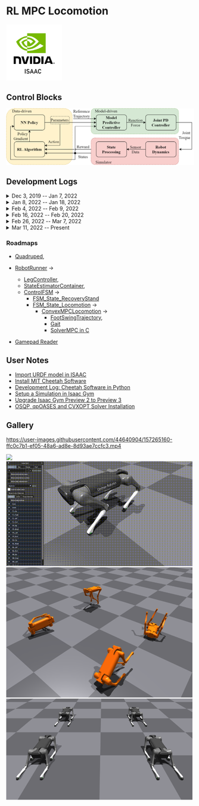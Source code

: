# RL MPC Locomotion

<img src="images/Isaac.png" width=150>

## Control Blocks

<img src="images/controller_blocks.png" width=700>

## Development Logs
<details>
  <summary>Dec 3, 2019 -- Jan 7, 2022</summary>
  <ul>
  <li>python模仿结构体必须放在__init__()里面, 否则无法实例化
  <li>class可以声明确定类型的值为None成员变量
  <li>`*` 对mat做矩阵乘法, 对ndarray做点乘 
  <li>`@` 矩阵乘法
  <li>`ndarray.dot` 矩阵乘法 
  <li>`np.mutiply()` 点乘
  <li>`self._quadruped:Quadruped = None` 类内类型声明
  <li>Successfully bridge Isaac Gym and MPC Controller on 1.7.2022, it took me 1 month coding blindly.
  <li>矩阵和列表的等号赋值是不安全的
  </ul>
</details>

<details>
  <summary>Jan 8, 2022 -- Jan 18, 2022</summary>
  <ul>
  <li>solver exp存在指数爆炸 1.8
  <li>`np.copyto()` numpy ndarray copy
  <li>`copy.copy()` for shallow copy
  <li>`copied_list[:] = original_list` shallow copy for list with out a new `id`
  <li>`scipy.linalg.expm` Compute the matrix exponential using Pade approximation.
  <li>目前CPU跑满了,可能还有不少优化空间 1.9
  <li>控制器无延时死循环导致cpu跑满 1.11
  <li>在ISAAC中控制器频率受到仿真器限制(软实时), 500Hz只消耗20%CPU 1.12
  <li>改写了legController Commands的更新, 全部换成`np.copyto`
  <li>`ndarray.item()`
  <li>腿部控制器需要按照`SpineBoard.cpp`改写`legController.command`到12自由度的torque
  <li>bridged legController, stateEstimator and simulator 1.13
  <li>关节零点待修正, 控制器基本work 1.14
  <li>10 horizon MPC average solved time: 0.1 s
  <li>MPC solver needed to be check, like result order etc... 1.17
  <li>joint zero pos and conventions !!! 摆动相和站立相永远差一个pi..... 1.18
  </ul>
</details>

<details>
  <summary>Feb 4, 2022 -- Feb 9, 2022</summary>
  <ul>
  <li>优化了调试参数传递方式, 目前打算重新检查一遍翻译是否有误, 以及用 C++ 编译求解器提高效率 2.4
  <li>`<convex_MPC>`, `<common>`, `<FSM_states>` folders double checked 
  <li>经过调整左右腿符号和偏置顺序, 给0初始速度, 摆动相正常、雅克比正常, 支撑相异常、反向 2.5
  <li>以及mini cheetah 模型腿部惯量有问题、不均匀
  <li>work 了???!!! 2.5 [video](images/MPC_trot_first.mkv)
  <li>TODO 用 PyBind11 转译一下solver, 或者测试一下OSQP
  <li>OSQP 求解10ms 总时间12-15ms 大惊喜
  <li>Isaac Gym 升级到 preview 3 2.6
  <li>仿真步长太长0.01行走有抖动, 不稳定, 太短0.001则很卡, gym渲染时间太长0.04 2.7
  <li>用CPP重写solver 用pybind11转译 用osqp eigen求解 平均用时1ms 但加上数据转换时间后长达30ms 2.9
  </ul>
</details>

<details>
  <summary>Feb 16, 2022 -- Feb 20, 2022</summary>
  <ul>
  <li>在谷歌motion imitation中完整剥离了MPC控制器,效果不错,但是是基于pybullet的仿真.重新编译基于c的控制器也很成功 2.16
  <li>目前谷歌最新的mpc 是 fast and efficient, 编译成功, 但是cc文件做了多线程加速, 需要用自带的 setup.py 编译 2.19
  <li>fast and efficient `cc` 文件编译运行失败的原因应该是 third_party 库和 usr/local/lib 中的版本不一致
  <li>TODO 先不纠结编译问题，用setup编译的so跑移植，测试单独solver移植可行性
  <li>单独移植yuxiang solver成功，求解总时间0.001 但是mpc仍然有腿软的问题，怀疑是apply force isaac有误 2.19
  <li>mini cheetah trot 完全成功，多机器人mpc成功，抗扰动鲁棒性也不错，调整了body mass 和 inertia 来稳定控制器，目前是100Hz 2.20
  <li>aliengo 似乎朝向错了
  <li>增加了a1支持, 但是 aliengo和 a1 都在往地上走, 很奇怪 2.20
  </ul>
</details>

<details>
  <summary>Feb 26, 2022 -- Mar 7, 2022</summary>
  <ul>
  <li>TODO 对比两组 a1 的控制器输入输出来找bug 2.26 (已完成)
  <li>debug 完成, aliengo 和 a1 都可以走了, bug 在于宇树 hip、knee 电机正方向和 mit 相反且为 revolute 关节, 对应反向并改为 continuous 关节即可 2.27
  <li>TODO 写个机器人初始化姿态控制即可, 然后把手柄控制器加上 2.27 (已完成)
  <li>手柄控制完成, 增加了 pronk, bound, pace 步态和对应的手柄按键逻辑 2.28
  <li>recovery stand 和 passive FSM 写好了, 还需要 debug 一下 2.28
  <li>TODO 调通 FSM 后把transition data 换成 done (已完成)
  <li>mpc stand 有问题, locomotion transition 有问题
  <li>Recovery stand 调试完成 3.1
  <li>locomotion transition 到 recovery 的时候自动转移和手动转移冲突了 3.1
  <li>TODO mpc stand 需要更换参考轨迹 (弃用)
  <li>TODO 还差一个地面法向量估计算法 (已完成)
  <li>全局自动转移通过虚拟按键解决 3.2
  <li>RL train 的时候个体自动转移: 加一个私有域存当前的control mode, 或者在 locomotion unsafe 的时候直接 reset, 固定gait type
  <li>摔倒以后会乱跑了, com 状态给错了, 给的是 world 状态, 指令全成了朝仿真器坐标朝向 3.2
  <li>TODO 触地检测 用力传感器做, 配合状态变换完成地面法向量估计 (已完成)
  <li>调节渲染间隔 把力控提到 1k Hz 3.3
  <li>加了力传感器, 身体系和世界系没有对齐的时候就会乱跑, 趋于一个对齐的参考轨迹, 坐标变换有问题 3.3
  <li>MPC stand 要配合WBC的task才有用 决定放弃 stand 步态 3.4
  <li>坐标变换修好了, 把所有世界系的指令换成身体系了 3.5
  <li>地面法向量估计写好了 3.5
  <li>已完成 uneven terrain 搭建, 目前身体高度估计错误, 同时状态没有变换到和地面法向量对齐的坐标系 3.5
  <li>修正了坐标变换和身体高度估计, 但是法向量估计有问题, 长时间在斜坡踏步会导致估计反向 3.6
  <li>修正了位置估计bug, 实现上下斜坡、台阶 3.7
  <li>TODO 设计 RL 算法: step, update, reset, action ... observation, rewards ...
  </ul>
</details>

<details>
  <summary>Mar 11, 2022 -- Present</summary>
  <ul>
  <li> 添加了isaac gym RL训练环境支持 3.12
  </ul>
</details>


### Roadmaps
- [Quadruped](MPC_Controller/common/Quadruped.py),
- [RobotRunner](MPC_Controller/RobotRunner.py) ->
    - [LegController](MPC_Controller/common/LegController.py),
    - [StateEstimatorContainer](MPC_Controller/state_estimate/StateEstimatorContainer.py),
    - [ControlFSM](MPC_Controller/FSM_states/ControlFSM.py) ->
        - [FSM_State_RecoveryStand](MPC_Controller/FSM_states/FSM_State_RecoveryStand.py)
        - [FSM_State_Locomotion](MPC_Controller/FSM_states/FSM_State_Locomotion.py) ->
            - [ConvexMPCLocomotion](MPC_Controller/convex_MPC/ConvexMPCLocomotion.py) ->
                - [FootSwingTrajectory](MPC_Controller/common/FootSwingTrajectory.py),
                - [Gait](MPC_Controller/convex_MPC/Gait.py)
                - [SolverMPC in C](MPC_Controller/convex_MPC/mpc_osqp.cc)

- [Gamepad Reader](RL_Simulator/gamepad_reader.py)

## User Notes

- [Import URDF model in ISAAC](docs/0-model_import.md)
- [Install MIT Cheetah Software](docs/1-MIT_cheetah_installation.md)
- [Development Log: Cheetah Software in Python](docs/2-development_log.md)
- [Setup a Simulation in Isaac Gym](docs/3-isaac_api_note.md)
- [Upgrade Isaac Gym Preview 2 to Preview 3](docs/5-upgrade_isaac_gym.md)
- [OSQP, qpOASES and CVXOPT Solver Installation](docs/6-qp_solver.md)

## Gallery

https://user-images.githubusercontent.com/44640904/157265160-ffc0c7b1-ef05-48a6-ad8e-8d93ae7ccfc3.mp4

<img src="images/4_cheetah_trot.gif" width=500>
<img src="images/aliengo_trot.gif" width=500>
<img src="images/aliengo_train.png" width=500>
<img src="images/aliengo_static.png" width=500>
